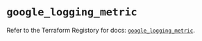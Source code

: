 # `google_logging_metric`

Refer to the Terraform Registory for docs: [`google_logging_metric`](https://registry.terraform.io/providers/hashicorp/google-beta/4.83.0/docs/resources/google_logging_metric).
